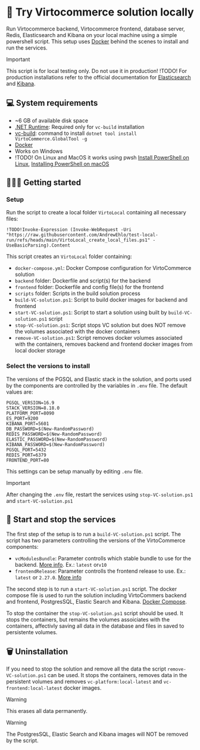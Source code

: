 # 🚀 Try Virtocommerce solution locally

Run Virtocommerce backend, Virtocommerce frontend, database server, Redis, Elasticsearch and Kibana on your local machine using a simple powershell script. This setup uses [Docker](https://www.docker.com/) behind the scenes to install and run the services.

> [!IMPORTANT]  
> This script is for local testing only. Do not use it in production!
> !TODO! For production installations refer to the official documentation for [Elasticsearch](https://www.elastic.co/downloads/elasticsearch) and [Kibana](https://www.elastic.co/downloads/kibana).


## 💻 System requirements

- ~6 GB of available disk space
- [.NET Runtime](https://dotnet.microsoft.com/en-us/download/dotnet/8.0): Required only for `vc-build` installation
- [vc-build](https://github.com/VirtoCommerce/vc-build): command to install `dotnet tool install VirtoCommerce.GlobalTool -g`
- [Docker](https://www.docker.com/)
- Works on Windows
- !TODO! On Linux and MacOS it works using pwsh [Install PowerShell on Linux](https://learn.microsoft.com/en-us/powershell/scripting/install/installing-powershell-on-linux), [Installing PowerShell on macOS](https://learn.microsoft.com/en-us/powershell/scripting/install/installing-powershell-on-macos)

## 🏃‍♀️‍➡️ Getting started

### Setup

Run the script to create a local folder `VirtoLocal` containing all necessary files:

```pwsh
!TODO!Invoke-Expression (Invoke-WebRequest -Uri "https://raw.githubusercontent.com/AndrewEhlo/test-local-run/refs/heads/main/VirtoLocal_create_local_files.ps1" -UseBasicParsing).Content
```
This script creates an `VirtoLocal` folder containing:
- `docker-compose.yml`: Docker Compose configuration for VirtoCommerce solution
- `backend` folder: Dockerfile and script(s) for the backend
- `frontend` folder: Dockerfile and config file(s) for the frontend
- `scripts` folder: Scripts in the build solution process
- `build-VC-solution.ps1`: Script to build docker images for backend and frontend
- `start-VC-solution.ps1`: Script to start a solution using built by `build-VC-solution.ps1` script
- `stop-VC-solution.ps1`: Script stops VC solution but does NOT remove the volumes associated with the docker containers
- `remove-VC-solution.ps1`: Script removes docker volumes associated with the containers, removes backend and frontend docker images from local docker storage

### Select the versions to install

The versions of the PGSQL and Elastic stack in the solution, and ports used by the components are controlled by the variables in `.env` file. The default values are:
```
PGSQL_VERSION=16.9
STACK_VERSION=8.18.0
PLATFORM_PORT=8090
ES_PORT=9200
KIBANA_PORT=5601
DB_PASSWORD=$(New-RandomPassword)
REDIS_PASSWORD=$(New-RandomPassword)
ELASTIC_PASSWORD=$(New-RandomPassword)
KIBANA_PASSWORD=$(New-RandomPassword)
PGSQL_PORT=5432
REDIS_PORT=6379
FRONTEND_PORT=80
```
This settings can be setup manually by editing `.env` file.

> [!IMPORTANT]
> After changing the `.env` file, restart the services using `stop-VC-solution.ps1` and `start-VC-solution.ps1`

## 🐳 Start and stop the services

The first step of the setup is to run a `build-VC-solution.ps1` script. 
The script has two parameters controlling the versions of the VirtoCommerce components:
- `vcModulesBundle`: Parameter controlls which stable bundle to use for the backend. [More info](https://github.com/VirtoCommerce/vc-modules/tree/master/bundles). Ex.: `latest` or`v10`
- `frontendRelease`: Parameter controlls the frontend release to use. Ex.: `latest` or `2.27.0`. [More info](https://github.com/VirtoCommerce/vc-frontend/releases)

The second step is to run a `start-VC-solution.ps1` script. The docker compose file is used to run the solution including VirtoCommers backend and frontend, PostgresSQL, Elastic Search and Kibana. [Docker Compose](https://docs.docker.com/reference/cli/docker/compose/).

To stop the container the `stop-VC-solution.ps1` script should be used. It stops the containers, but remains the volumes assoiciates with the containers, affectivly saving all data in the database and files in saved to persistente volumes.


## 🗑️ Uninstallation

If you need to stop the solution and remove all the data the script `remove-VC-solution.ps1` can be used. It stops the containers, removes data in the persistent volumes and removes `vc-platform:local-latest` and `vc-frontend:local-latest` docker images.

> [!WARNING]  
> This erases all data permanently.

> [!WARNING]  
> The PostgresSQL, Elastic Search and Kibana images will NOT be removed by the script.
